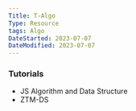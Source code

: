 ```yaml
---
Title: T-Algo
Type: Resource
tags: Algo 
DateStarted: 2023-07-07
DateModified: 2023-07-07
---
```

### Tutorials
- JS Algorithm and Data Structure
- ZTM-DS